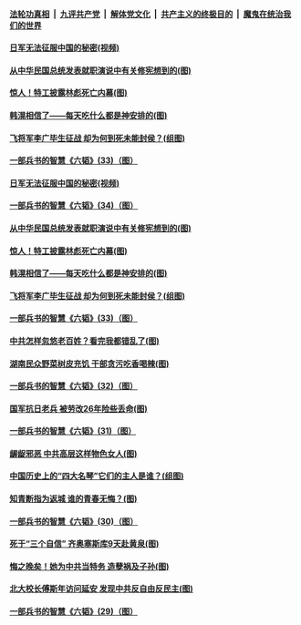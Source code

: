 

####  [法轮功真相](../../../../basic/blob/master/README.md?t=05271231) &nbsp;|&nbsp; [九评共产党](../../../../9ping.md/blob/master/README.md?t=05271231) &nbsp;|&nbsp; [解体党文化](../../../../jtdwh.md/blob/master/README.md?t=05271231)  &nbsp;|&nbsp; [共产主义的终极目的](../../../../gczydzjmd.md/blob/master/README.md?t=05271231) &nbsp;|&nbsp; [魔鬼在统治我们的世界](../../../../mgztzwmdsj.md/blob/master/README.md?t=05271231) 

#### [日军无法征服中国的秘密(视频)](../pages/p6/934019.md?t=05271231) 

#### [从中华民国总统发表就职演说中有关修宪想到的(图)](../pages/p6/934589.md?t=05271231) 

#### [惊人！特工披露林彪死亡内幕(图)](../pages/p6/930966.md?t=05271231) 

#### [韩滉相信了——每天吃什么都是神安排的(图)](../pages/p6/934204.md?t=05271231) 

#### [飞将军李广毕生征战 却为何到死未能封侯？(组图)](../pages/p6/934471.md?t=05271231) 

#### [一部兵书的智慧《六韬》(33)（图）](../pages/p6/931102.md?t=05271231) 

#### [日军无法征服中国的秘密(视频)](../pages/p6/934019.md?t=05271231) 

#### [一部兵书的智慧《六韬》(34)（图）](../pages/p6/931103.md?t=05271231) 

#### [从中华民国总统发表就职演说中有关修宪想到的(图)](../pages/p6/934589.md?t=05271231) 

#### [惊人！特工披露林彪死亡内幕(图)](../pages/p6/930966.md?t=05271231) 

#### [韩滉相信了——每天吃什么都是神安排的(图)](../pages/p6/934204.md?t=05271231) 

#### [飞将军李广毕生征战 却为何到死未能封侯？(组图)](../pages/p6/934471.md?t=05271231) 

#### [一部兵书的智慧《六韬》(33)（图）](../pages/p6/931102.md?t=05271231) 

#### [中共怎样忽悠老百姓？看完我都错乱了(图)](../pages/p6/934017.md?t=05271231) 

#### [湖南民众野菜树皮充饥 干部贪污吃香喝辣(图)](../pages/p6/933955.md?t=05271231) 

#### [一部兵书的智慧《六韬》(32)（图）](../pages/p6/931101.md?t=05271231) 

#### [国军抗日老兵 被劳改26年险些丢命(图)](../pages/p6/933660.md?t=05271231) 

#### [一部兵书的智慧《六韬》(31)（图）](../pages/p6/931053.md?t=05271231) 

#### [龌龊邪恶 中共高层这样物色女人(图)](../pages/p6/934243.md?t=05271231) 

#### [中国历史上的“四大名琴”它们的主人是谁？(组图)](../pages/p6/934060.md?t=05271231) 

#### [知青断指为返城 谁的青春无悔？(图)](../pages/p6/933559.md?t=05271231) 

#### [一部兵书的智慧《六韬》(30)（图）](../pages/p6/931052.md?t=05271231) 

#### [死于“三个自信” 齐奥塞斯库9天赴黄泉(图)](../pages/p6/933925.md?t=05271231) 

#### [悔之晚矣！她为中共当特务 造孽祸及子孙(图)](../pages/p6/932507.md?t=05271231) 

#### [北大校长傅斯年访问延安 发现中共反自由反民主(图)](../pages/p6/933463.md?t=05271231) 

#### [一部兵书的智慧《六韬》(29)（图）](../pages/p6/931051.md?t=05271231) 

